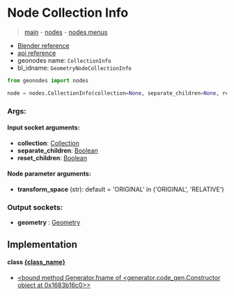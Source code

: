 # Node Collection Info

> [main](../structure.md) - [nodes](nodes.md) - [nodes menus](nodes_menus.md)

- [Blender reference](https://docs.blender.org/manual/en/latest/modeling/geometry_nodes/input/collection_info.html)
- [api reference](https://docs.blender.org/api/current/bpy.types.GeometryNodeCollectionInfo.html)
- geonodes name: `CollectionInfo`
- bl_idname: `GeometryNodeCollectionInfo`

```python
from geonodes import nodes

node = nodes.CollectionInfo(collection=None, separate_children=None, reset_children=None, transform_space='ORIGINAL')
```

### Args:

#### Input socket arguments:

- **collection**: [Collection](Collection.md)
- **separate_children**: [Boolean](Boolean.md)
- **reset_children**: [Boolean](Boolean.md)

#### Node parameter arguments:

- **transform_space** (str): default = 'ORIGINAL' in ('ORIGINAL', 'RELATIVE')

### Output sockets:

- **geometry** : [Geometry](Geometry.md)

## Implementation

#### class [{class_name}]({class_name}.md)

 - [<bound method Generator.fname of <generator.code_gen.Constructor object at 0x1683b16c0>>](Geometry.md#Collection-classmethod)
